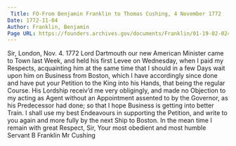 ```yaml
---
 Title: FO-From Benjamin Franklin to Thomas Cushing, 4 November 1772
Date: 1772-11-04
Author: Franklin, Benjamin
Page URL: https://founders.archives.gov/documents/Franklin/01-19-02-0244
---
```


Sir,
London, Nov. 4. 1772
Lord Dartmouth our new American Minister came to Town last Week, and held his first Levee on Wednesday, when I paid my Respects, acquainting him at the same time that I should in a few Days wait upon him on Business from Boston, which I have accordingly since done and have put your Petition to the King into his Hands, that being the regular Course. His Lordship receiv’d me very obligingly, and made no Objection to my acting as Agent without an Appointment assented to by the Governor, as his Predecessor had done; so that I hope Business is getting into better Train. I shall use my best Endeavours in supporting the Petition, and write to you again and more fully by the next Ship to Boston. In the mean time I remain with great Respect, Sir, Your most obedient and most humble Servant
B Franklin
Mr Cushing

